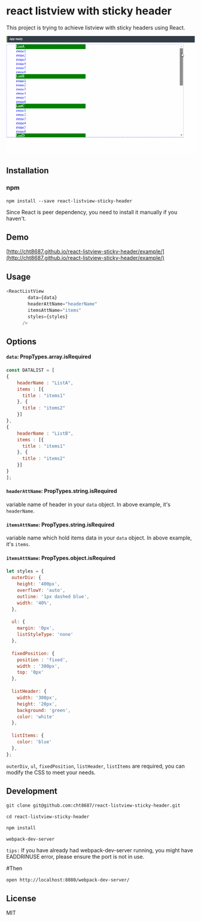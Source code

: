 # react listview with sticky header

This project is trying to achieve listview with sticky headers using React.

![React Listview sticky header](src/example/react-listview-sticky-header.gif)


## Installation

### npm

```
npm install --save react-listview-sticky-header
```

Since React is peer dependency, you need to install it manually if you haven't. 

## Demo

[http://cht8687.github.io/react-listview-sticky-header/example/](http://cht8687.github.io/react-listview-sticky-header/example/)

## Usage

```js
<ReactListView 
        data={data} 
        headerAttName="headerName"
        itemsAttName="items" 
        styles={styles}
      />
```

## Options

#### `data`: PropTypes.array.isRequired

```js
const DATALIST = [
{
 	headerName : "ListA",
    items : [{
      title : "items1"
    }, {
      title : "items2"
    }]
},
{
 	headerName : "ListB",
    items : [{
      title : "items1"
    }, {
      title : "items2"
    }]
}
];
```
#### `headerAttName`: PropTypes.string.isRequired

variable name of header in your `data` object.
In above example, it's `headerName`.

#### `itemsAttName`: PropTypes.string.isRequired

variable name which hold items data in your `data` object.
In above example, it's `items`.

#### `itemsAttName`: PropTypes.object.isRequired

```js
let styles = {
  outerDiv: {
    height: '400px',
    overflowY: 'auto',
    outline: '1px dashed blue',
    width: '40%',
  },

  ul: {
    margin: '0px',
    listStyleType: 'none'
  },

  fixedPosition: {
    position : 'fixed',
    width : '300px',
    top: '0px'
  },

  listHeader: {
    width: '300px',
    height: '20px',
    background: 'green',
    color: 'white'
  },

  listItems: {
    color: 'blue'
  },
};
```

`outerDiv`, `ul`, `fixedPosition`, `listHeader`, `listItems` are required, you can modify the CSS to meet your needs.

## Development

```
git clone git@github.com:cht8687/react-listview-sticky-header.git
```
```
cd react-listview-sticky-header
```
```
npm install
```
```
webpack-dev-server
```
`tips:` If you have already had webpack-dev-server running, you might have EADDRINUSE error, please ensure the port is not in use.

#Then 

```
open http://localhost:8080/webpack-dev-server/
```

## License

MIT
